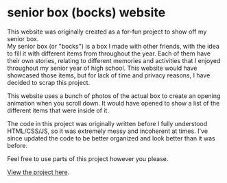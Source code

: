 # senior box (bocks) website
This website was originally created as a for-fun project to show off my senior box.  
My senior box (or "bocks") is a box I made with other friends, with the idea to fill it with different items from throughout the year.
Each of them have their own stories, relating to different memories and activities that I enjoyed throughout my senior year of high school.
This website would have showcased those items, but for lack of time and privacy reasons, I have decided to scrap this project.

This website uses a bunch of photos of the actual box to create an opening animation when you scroll down.
It would have opened to show a list of the different items that were inside of it.

The code in this project was originally written before I fully understood HTML/CSS/JS, so it was extremely messy and incoherent at times.
I've since updated the code to be better organized and look better than it was before.

Feel free to use parts of this project however you please.

[View the project here](https://bocks.aldenw.ong).